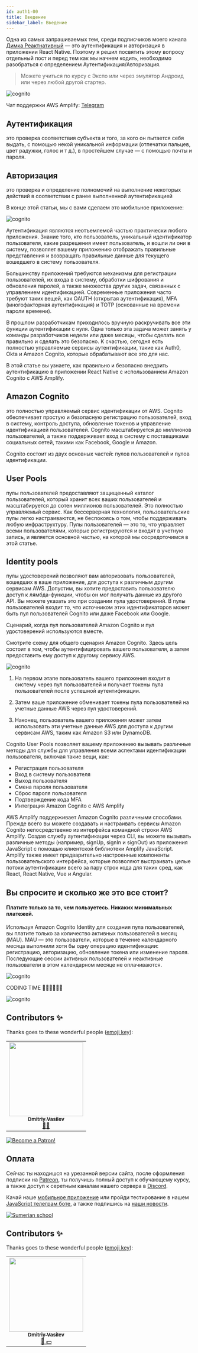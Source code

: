 ```yaml
---
id: auth1-00
title: Введение
sidebar_label: Введение
---
```


Одна из самых запрашиваемых тем, среди подписчиков моего канала [Димка Реактнативный](https://www.youtube.com/channel/UCOxewePwIQATdHTD3yZ2UZw) — это аутентификация и авторизация в приложении React Native. Поэтому я решил посвятить этому вопросу отдельный пост и перед тем как мы начнем кодить, необходимо разобраться с определением Аутентификация/Авторизация.

> Можете учиться по курсу с Экспо или через эмулятор Андроид или через любой другой стартер.

![cognito](/img/auth/01.png)

Чат поддержки AWS Amplify: [Telegram](https://teleg.run/awsamplify)

## Аутентификация

это проверка соответствия субъекта и того, за кого он пытается себя выдать, с помощью некой уникальной информации (отпечатки пальцев, цвет радужки, голос и т д.), в простейшем случае — с помощью почты и пароля.

## Авторизация

это проверка и определение полномочий на выполнение некоторых действий в соответствии с ранее выполненной аутентификацией

В конце этой статьи, мы с вами сделаем это мобильное приложение:

![cognito](/img/auth/00.png)

Аутентификация являются неотъемлемой частью практически любого приложения. Знание того, кто пользователь, уникальный идентификатор пользователя, какие разрешения имеет пользователь, и вошли ли они в систему, позволяет вашему приложению отображать правильные представления и возвращать правильные данные для текущего вошедшего в систему пользователя.

Большинству приложений требуются механизмы для регистрации пользователей, их входа в систему, обработки шифрования и обновления паролей, а также множества других задач, связанных с управлением идентификацией. Современные приложения часто требуют таких вещей, как OAUTH (открытая аутентификация), MFA (многофакторная аутентификация) и TOTP (основанные на времени пароли времени).

В прошлом разработчикам приходилось вручную раскручивать все эти функции аутентификации с нуля. Одна только эта задача может занять у команды разработчиков недели или даже месяцы, чтобы сделать все правильно и сделать это безопасно. К счастью, сегодня есть полностью управляемые сервисы аутентификации, такие как Auth0, Okta и Amazon Cognito, которые обрабатывают все это для нас.

В этой статье вы узнаете, как правильно и безопасно внедрить аутентификацию в приложении React Native с использованием Amazon Cognito с AWS Amplify.

## Amazon Cognito

это полностью управляемый сервис идентификации от AWS. Cognito обеспечивает простую и безопасную регистрацию пользователей, вход в систему, контроль доступа, обновление токенов и управление идентификацией пользователей. Cognito масштабируется до миллионов пользователей, а также поддерживает вход в систему с поставщиками социальных сетей, такими как Facebook, Google и Amazon.

Cognito состоит из двух основных частей: пулов пользователей и пулов идентификации.

## User Pools

пулы пользователей предоставляют защищенный каталог пользователей, который хранит всех ваших пользователей и масштабируется до сотен миллионов пользователей. Это полностью управляемый сервис. Как бессерверная технология, пользовательские пулы легко настраиваются, не беспокоясь о том, чтобы поддерживать любую инфраструктуру. Пулы пользователей — это то, что управляет всеми пользователями, которые регистрируются и входят в учетную запись, и является основной частью, на которой мы сосредоточимся в этой статье.

## Identity pools

пулы удостоверений позволяют вам авторизовать пользователей, вошедших в ваше приложение, для доступа к различным другим сервисам AWS. Допустим, вы хотите предоставить пользователю доступ к лямбда-функции, чтобы он мог получать данные из другого API. Вы можете указать это при создании пула удостоверений. В пулы пользователей входит то, что источником этих идентификаторов может быть пул пользователей Cognito или даже Facebook или Google.

Сценарий, когда пул пользователей Amazon Cognito и пул удостоверений используются вместе.

Смотрите схему для общего сценария Amazon Cognito. Здесь цель состоит в том, чтобы аутентифицировать вашего пользователя, а затем предоставить ему доступ к другому сервису AWS.

![cognito](/img/auth/auth00.png)

1. На первом этапе пользователь вашего приложения входит в систему через пул пользователей и получает токены пула пользователей после успешной аутентификации.

2. Затем ваше приложение обменивает токены пула пользователей на учетные данные AWS через пул удостоверений.

3. Наконец, пользователь вашего приложения может затем использовать эти учетные данные AWS для доступа к другим сервисам AWS, таким как Amazon S3 или DynamoDB.

Cognito User Pools позволяет вашему приложению вызывать различные методы для службы для управления всеми аспектами идентификации пользователя, включая такие вещи, как:

- Регистрация пользователя
- Вход в систему пользователя
- Выход пользователя
- Смена пароля пользователя
- Сброс пароля пользователя
- Подтверждение кода MFA
- Интеграция Amazon Cognito с AWS Amplify

AWS Amplify поддерживает Amazon Cognito различными способами. Прежде всего вы можете создавать и настраивать сервисы Amazon Cognito непосредственно из интерфейса командной строки AWS Amplify. Создав службу аутентификации через CLI, вы можете вызывать различные методы (например, signUp, signIn и signOut) из приложения JavaScript с помощью клиентской библиотеки Amplify JavaScript. Amplify также имеет предварительно настроенные компоненты пользовательского интерфейса, которые позволяют выстраивать целые потоки аутентификации всего за пару строк кода для таких сред, как React, React Native, Vue и Angular.

## Вы спросите и сколько же это все стоит?

#### Платите только за то, чем пользуетесь. Никаких минимальных платежей.

Используя Amazon Cognito Identity для создания пула пользователей, вы платите только за количество активных пользователей в месяц (MAU). MAU — это пользователи, которые в течение календарного месяца выполнили хотя бы одну операцию идентификации: регистрацию, авторизацию, обновление токена или изменение пароля. Последующие сессии активных пользователей и неактивные пользователи в этом календарном месяце не оплачиваются.

![cognito](/img/auth/auth01.png)

CODING TIME 👨🏼‍💻👩🏻‍💻

![cognito](https://media.giphy.com/media/836HiJc7pgzy8iNXCn/giphy.gif)

## Contributors ✨

Thanks goes to these wonderful people ([emoji key](https://allcontributors.org/docs/en/emoji-key)):

<table>
  <tr>
    <td align="center"><a href="https://fullstackserverless.github.io/"><img src="https://avatars0.githubusercontent.com/u/6774813?v=4?s=200" width="200px;" alt=""/><br /><sub><b>Dmitriy Vasilev</b></sub></a><br /> <a href="https://github.com/gHashTag/react-native-village/commits?author=gHashTag" title="Documentation">📖</a><a href="#financial-gHashTag" title="Financial">💵</a></td>
  </tr>
</table>

[![Become a Patron!](/img/logo/patreon.jpg)](https://www.patreon.com/bePatron?u=31769291)

## Оплата

Сейчас ты находишся на урезанной версии сайта, после оформления подписки на [Patreon](https://www.patreon.com/javascriptcamp), ты получишь полный доступ к обучающему курсу, а также доступ к серетным каналам нашего сервера в [Discord](https://discord.gg/6GDAfXn).  

Качай наше [мобильное приложение](http://onelink.to/njhc95) или пройди тестирование в нашем [JavaScript телеграм боте](https://t.me/javascriptcamp_bot), а также подпишись на [наши новости](https://t.me/javascriptapp).


[![Sumerian school](/img/app.jpg)](http://onelink.to/njhc95)

 

## Contributors ✨

Thanks goes to these wonderful people ([emoji key](https://allcontributors.org/docs/en/emoji-key)):


<table>
  <tr>
    <td align="center"><a href="https://fullstackserverless.github.io/"><img src="https://avatars0.githubusercontent.com/u/6774813?v=4?s=200" width="200px;" alt=""/><br /><sub><b>Dmitriy Vasilev</b></sub></a><br /><a href="#financial-gHashTag" title="Financial">📖 💵</a></td>
  </tr>
</table>

